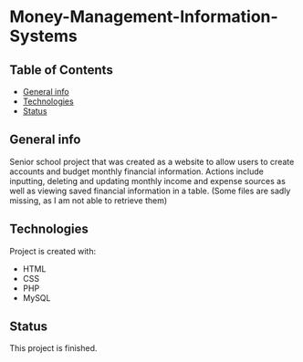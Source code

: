 # Money-Management-Information-Systems

## Table of Contents
* [General info](#general-info)
* [Technologies](#technologies)
* [Status](#status)

## General info
Senior school project that was created as a website to allow users to create accounts and budget monthly financial information. Actions include inputting, deleting and updating
monthly income and expense sources as well as viewing saved financial information in a table.
(Some files are sadly missing, as I am not able to retrieve them)
	
## Technologies
Project is created with:
* HTML
* CSS
* PHP
* MySQL

	
## Status 
This project is finished.

